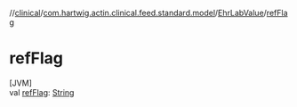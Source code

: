 //[clinical](../../../index.md)/[com.hartwig.actin.clinical.feed.standard.model](../index.md)/[EhrLabValue](index.md)/[refFlag](ref-flag.md)

# refFlag

[JVM]\
val [refFlag](ref-flag.md): [String](https://kotlinlang.org/api/latest/jvm/stdlib/kotlin/-string/index.html)
